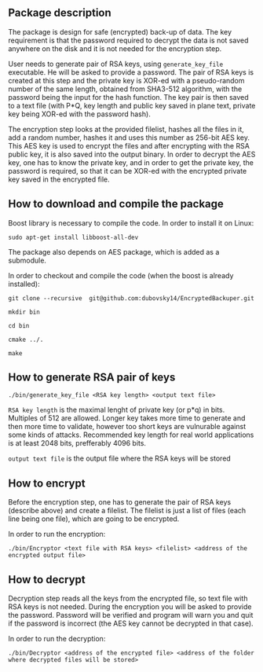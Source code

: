 

Package description
---------------------
The package is design for safe (encrypted) back-up of data.
The key requirement is that the password required to decrypt the data is not saved anywhere on the disk and it is not needed for the encryption step.

User needs to generate pair of RSA keys, using ```generate_key_file``` executable. He will be asked to provide a password.
The pair of RSA keys is created at this step and the private key is XOR-ed with a pseudo-random number of the same length, obtained from SHA3-512 algorithm, with the password being the input for the hash function.
The key pair is then saved to a text file (with P*Q, key length and public key saved in plane text, private key being XOR-ed with the password hash).

The encryption step looks at the provided filelist, hashes all the files in it, add a random number, hashes it and uses this number as 256-bit AES key.
This AES key is used to encrypt the files and after encrypting with the RSA public key, it is also saved into the output binary.
In order to decrypt the AES key, one has to know the private key, and in order to get the private key, the password is required, so that it can be XOR-ed with the encrypted private key saved in the encrypted file.


How to download and compile the package
----------------------------------------

Boost library is necessary to compile the code. In order to install it on Linux:

```
sudo apt-get install libboost-all-dev
```

The package also depends on AES package, which is added as a submodule.

In order to checkout and compile the code (when the boost is already installed):

```
git clone --recursive  git@github.com:dubovsky14/EncryptedBackuper.git

mkdir bin

cd bin

cmake ../.

make
```

How to generate RSA pair of keys
---------------------------------
```
./bin/generate_key_file <RSA key length> <output text file>
```

```RSA key length``` is the maximal lenght of private key (or p*q) in bits. Multiples of 512 are allowed.
Longer key takes more time to generate and then more time to validate, however too short keys are vulnurable against some kinds of attacks.
Recommended key length for real world applications is at least 2048 bits, prefferably 4096 bits.

```output text file``` is the output file where the RSA keys will be stored


How to encrypt
---------------------------------

Before the  encryption step, one has to generate the pair of RSA keys (describe above) and create a filelist. The filelist is just a list of files (each line being one file), which are going to be encrypted.

In order to run the encryption:

```
./bin/Encryptor <text file with RSA keys> <filelist> <address of the encrypted output file>
```


How to decrypt
---------------------------------

Decryption step reads all the keys from the encrypted file, so text file with RSA keys is not needed.
During the encryption you will be asked to provide the password.
Password will be verified and program will warn you and quit if the password is incorrect (the AES key cannot be decrypted in that case).

In order to run the decryption:

```
./bin/Decryptor <address of the encrypted file> <address of the folder where decrypted files will be stored>
```